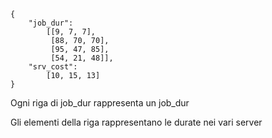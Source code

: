 ```
{
    "job_dur":
        [[9, 7, 7], 
         [88, 70, 70],
         [95, 47, 85],
         [54, 21, 48]], 
    "srv_cost":
        [10, 15, 13]
}
```
Ogni riga di job_dur rappresenta un job_dur

Gli elementi della riga rappresentano le durate nei vari server

